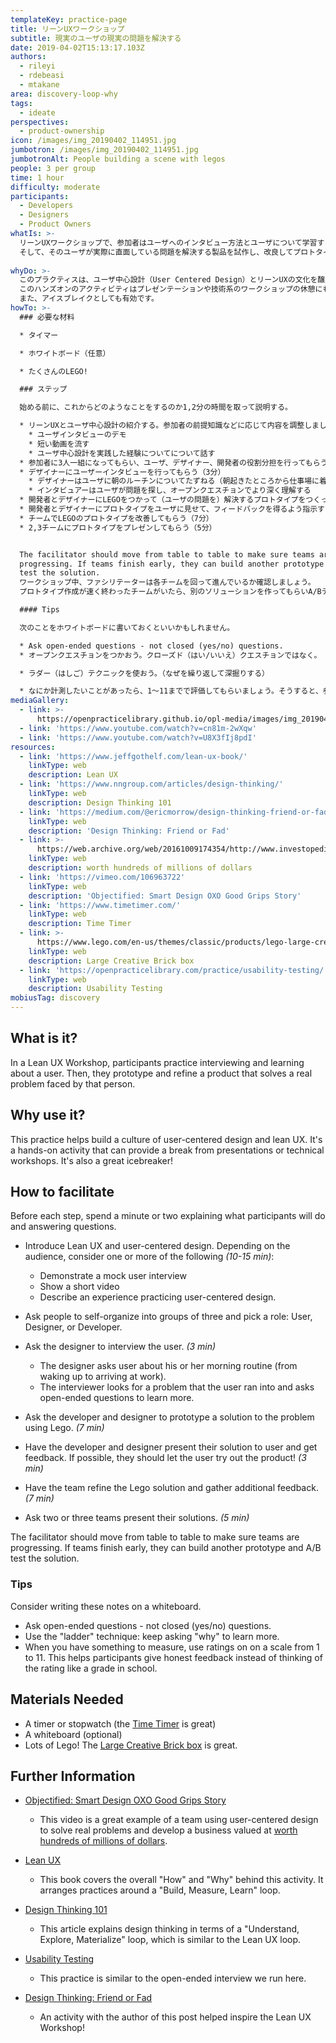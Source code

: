 ```yaml
---
templateKey: practice-page
title: リーンUXワークショップ
subtitle: 現実のユーザの現実の問題を解決する
date: 2019-04-02T15:13:17.103Z
authors:
  - rileyi
  - rdebeasi
  - mtakane
area: discovery-loop-why
tags:
  - ideate
perspectives:
  - product-ownership
icon: /images/img_20190402_114951.jpg
jumbotron: /images/img_20190402_114951.jpg
jumbotronAlt: People building a scene with legos
people: 3 per group
time: 1 hour
difficulty: moderate
participants:
  - Developers
  - Designers
  - Product Owners
whatIs: >-
  リーンUXワークショップで、参加者はユーザへのインタビュー方法とユーザについて学習する方法を練習することができます。
  そして、そのユーザが実際に直面している問題を解決する製品を試作し、改良してプロトタイプを作成します。
  
whyDo: >-
  このプラクティスは、ユーザ中心設計（User Centered Design）とリーンUXの文化を醸成に役立ちます。
  このハンズオンのアクティビティはプレゼンテーションや技術系のワークショップの休憩にもなるでしょう。
  また、アイスブレイクとしても有効です。
howTo: >-
  ### 必要な材料

  * タイマー

  * ホワイトボード（任意）

  * たくさんのLEGO!

  ### ステップ

  始める前に、これからどのようなことをするのか1,2分の時間を取って説明する。

  * リーンUXとユーザ中心設計の紹介する。参加者の前提知識などに応じて内容を調整しましょう（10 - 15分）
    * ユーザインタビューのデモ
    * 短い動画を流す
    * ユーザ中心設計を実践した経験についてについて話す
  * 参加者に3人一組になってもらい、ユーザ、デザイナー、開発者の役割分担を行ってもらう
  * デザイナーにユーザーインタビューを行ってもらう（3分）
    * デザイナーはユーザに朝のルーチンについてたずねる（朝起きたところから仕事場に着くまで）
    * インタビュアーはユーザが問題を探し、オープンクエスチョンでより深く理解する
  * 開発者とデザイナーにLEGOをつかって（ユーザの問題を）解決するプロトタイプをつくってもらう
  * 開発者とデザイナーにプロトタイプをユーザに見せて、フィードバックを得るよう指示する。可能なら、ユーザに実際に使ってもらう（3分）
  * チームでLEGOのプロトタイプを改善してもらう（7分）
  * 2,3チームにプロトタイプをプレゼンしてもらう（5分）


  The facilitator should move from table to table to make sure teams are
  progressing. If teams finish early, they can build another prototype and A/B
  test the solution.
  ワークショップ中、ファシリテーターは各チームを回って進んでいるか確認しましょう。
  プロトタイプ作成が速く終わったチームがいたら、別のソリューションを作ってもらいA/Bテストできるようにしてもらいましょう。

  #### Tips

  次のことをホワイトボードに書いておくといいかもしれません。

  * Ask open-ended questions - not closed (yes/no) questions.
  * オープンクエスチョンをつかおう。クローズド（はい/いいえ）クエスチョンではなく。

  * ラダー（はしご）テクニックを使おう。（なぜを繰り返して深掘りする）

  * なにか計測したいことがあったら、1〜11までで評価してもらいましょう。そうすると、参加者が学校でよくある評価（5段階や10段階）より正直なフィードバックを得られるかもしれません。
mediaGallery:
  - link: >-
      https://openpracticelibrary.github.io/opl-media/images/img_20190402_114951.jpg
  - link: 'https://www.youtube.com/watch?v=cn81m-2wXqw'
  - link: 'https://www.youtube.com/watch?v=U8X3fIj8pdI'
resources:
  - link: 'https://www.jeffgothelf.com/lean-ux-book/'
    linkType: web
    description: Lean UX
  - link: 'https://www.nngroup.com/articles/design-thinking/'
    linkType: web
    description: Design Thinking 101
  - link: 'https://medium.com/@ericmorrow/design-thinking-friend-or-fad-91a867dfe157'
    linkType: web
    description: 'Design Thinking: Friend or Fad'
  - link: >-
      https://web.archive.org/web/20161009174354/http://www.investopedia.com/stock-analysis/2010/helen-of-troys-winning-acquisitions-hele-npk-lcut-nc-jah0706.aspx
    linkType: web
    description: worth hundreds of millions of dollars
  - link: 'https://vimeo.com/106963722'
    linkType: web
    description: 'Objectified: Smart Design OXO Good Grips Story'
  - link: 'https://www.timetimer.com/'
    linkType: web
    description: Time Timer
  - link: >-
      https://www.lego.com/en-us/themes/classic/products/lego-large-creative-brick-box-10698
    linkType: web
    description: Large Creative Brick box
  - link: 'https://openpracticelibrary.com/practice/usability-testing/'
    linkType: web
    description: Usability Testing
mobiusTag: discovery
---
```

## What is it?

In a Lean UX Workshop, participants practice interviewing and learning about a user. Then, they prototype and refine a product that solves a real problem faced by that person.

## Why use it?

This practice helps build a culture of user-centered design and lean UX. It's a hands-on activity that can provide a break from presentations or technical workshops. It's also a great icebreaker!

## How to facilitate

Before each step, spend a minute or two explaining what participants will do and answering questions.

* Introduce Lean UX and user-centered design. Depending on the audience, consider one or more of the following *(10-15 min)*:

  * Demonstrate a mock user interview
  * Show a short video
  * Describe an experience practicing user-centered design.
* Ask people to self-organize into groups of three and pick a role: User, Designer, or Developer.
* Ask the designer to interview the user. *(3 min)*

  * The designer asks user about his or her morning routine (from waking up to arriving at work).
  * The interviewer looks for a problem that the user ran into and asks open-ended questions to learn more.
* Ask the developer and designer to prototype a solution to the problem using Lego. *(7 min)*
* Have the developer and designer present their solution to user and get feedback. If possible, they should let the user try out the product! *(3 min)*
* Have the team refine the Lego solution and gather additional feedback. *(7 min)*
* Ask two or three teams present their solutions. *(5 min)*

The facilitator should move from table to table to make sure teams are progressing. If teams finish early, they can build another prototype and A/B test the solution.

### Tips

Consider writing these notes on a whiteboard.

* Ask open-ended questions - not closed (yes/no) questions.
* Use the "ladder" technique: keep asking "why" to learn more.
* When you have something to measure, use ratings on on a scale from 1 to 11. This helps participants give honest feedback instead of thinking of the rating like a grade in school.

## Materials Needed

* A timer or stopwatch (the [Time Timer](https://www.timetimer.com/) is great)
* A whiteboard (optional)
* Lots of Lego! The [Large Creative Brick box](https://www.lego.com/en-us/themes/classic/products/lego-large-creative-brick-box-10698) is great.

## Further Information

* [Objectified: Smart Design OXO Good Grips Story](https://vimeo.com/106963722)

  * This video is a great example of a team using user-centered design to solve real problems and develop a business valued at [worth hundreds of millions of dollars](https://web.archive.org/web/20161009174354/http://www.investopedia.com/stock-analysis/2010/helen-of-troys-winning-acquisitions-hele-npk-lcut-nc-jah0706.aspx).
* [Lean UX](https://www.jeffgothelf.com/lean-ux-book/)

  * This book covers the overall "How" and "Why" behind this activity. It arranges practices around a "Build, Measure, Learn" loop.
* [Design Thinking 101](https://www.nngroup.com/articles/design-thinking/)

  * This article explains design thinking in terms of a "Understand, Explore, Materialize" loop, which is similar to the Lean UX loop.
* [Usability Testing](https://openpracticelibrary.com/practice/usability-testing/)

  * This practice is similar to the open-ended interview we run here.
* [Design Thinking: Friend or Fad](https://medium.com/@ericmorrow/design-thinking-friend-or-fad-91a867dfe157)

  * An activity with the author of this post helped inspire the Lean UX Workshop!
